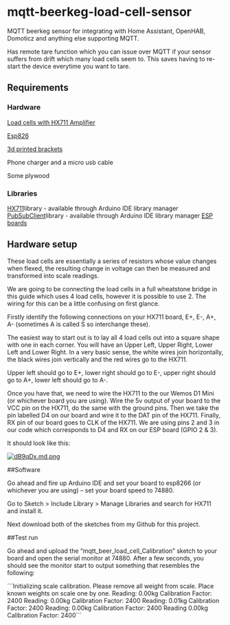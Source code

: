 # mqtt-beerkeg-load-cell-sensor

MQTT beerkeg sensor for integrating with Home Assistant, OpenHAB, Domoticz and anything else supporting MQTT.

Has remote tare function which you can issue over MQTT if your sensor suffers from drift which many load cells seem to. This saves having to re-start the device everytime you want to tare.


## Requirements

### Hardware

[Load cells with HX711 Amplifier](https://www.banggood.com/4pcs-DIY-50KG-Body-Load-Cell-Weight-Strain-Sensor-Resistance-With-HX711-AD-Module-p-1326815.html?rmmds=search&fbclid=IwAR0NmvoTRrVdggE9vbv3td4MPzyptq_HQC98ZDPmM2XYNvOOXPurNETny-k&cur_warehouse=CN)

[Esp826](https://www.banggood.com/Geekcreit-NodeMcu-Lua-WIFI-Internet-Things-Development-Board-Based-ESP8266-CP2102-Wireless-Module-p-1097112.html?rmmds=search&fbclid=IwAR0NmvoTRrVdggE9vbv3td4MPzyptq_HQC98ZDPmM2XYNvOOXPurNETny-k&cur_warehouse=CN)

[3d printed brackets](https://www.thingiverse.com/thing:2624188)

Phone charger and a micro usb cable

Some plywood 

### Libraries

[HX711](https://github.com/bogde/HX711)library - available through Arduino IDE library manager
[PubSubClient](https://github.com/knolleary/pubsubclient)library - available through Arduino IDE library manager
[ESP boards](https://github.com/esp8266/Arduino)

## Hardware setup

These load cells are essentially a series of resistors whose value changes when flexed, the resulting change in voltage can then be measured and transformed into scale readings.

We are going to be connecting the load cells in a full wheatstone bridge in this guide which uses 4 load cells, however it is possible to use 2. The wiring for this can be a little confusing on first glance.

Firstly identify the following connections on your HX711 board, E+, E-, A+, A- (sometimes A is called S so interchange these).

The easiest way to start out is to lay all 4 load cells out into a square shape with one in each corner. You will have an Upper Left, Upper Right, Lower Left and Lower Right. In a very basic sense, the white wires join horizontally, the black wires join vertically and the red wires go to the HX711.

Upper left should go to E+, lower right should go to E-, upper right should go to A+, lower left should go to A-.

Once you have that, we need to wire the HX711 to the our Wemos D1 Mini (or whichever board you are using). Wire the 5v output of your board to the VCC pin on the HX711, do the same with the ground pins. Then we take the pin labelled D4 on our board and wire it to the DAT pin of the HX711. Finally, RX pin of our board goes to CLK of the HX711. We are using pins 2 and 3 in our code which corresponds to D4 and RX on our ESP board (GPIO 2 & 3).

It should look like this:

[![dB9qDx.md.png](https://iili.io/dB9qDx.md.png)](https://freeimage.host/i/dB9qDx)

##Software

Go ahead and fire up Arduino IDE and set your board to esp8266 (or whichever you are using) – set your board speed to 74880.

Go to Sketch > Include Library > Manage Libraries and search for HX711 and install it.

Next download both of the sketches from my Github for this project.

##Test run

Go ahead and upload the “mqtt_beer_load_cell_Calibration” sketch to your board and open the serial monitor at 74880. After a few seconds, you should see the monitor start to output something that resembles the following:

´´´Initializing scale calibration.
Please remove all weight from scale.
Place known weights on scale one by one.
Reading: 0.00kg
Calibration Factor: 2400
Reading: 0.00kg
Calibration Factor: 2400
Reading: 0.01kg
Calibration Factor: 2400
Reading: 0.00kg
Calibration Factor: 2400
Reading 0.00kg
Calibration Factor: 2400```





